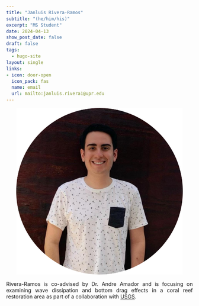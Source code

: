 ```yaml
---
title: "Janluis Rivera-Ramos"
subtitle: "(he/him/his)"
excerpt: "MS Student"
date: 2024-04-13
show_post_date: false
draft: false
tags:
  - hugo-site
layout: single
links:
- icon: door-open
  icon_pack: fas
  name: email
  url: mailto:janluis.rivera1@upr.edu
---
```


<div style="text-align: center;">
<img src="featured-hex.png" width="450"> 
</div>

<div style="text-align: justify;">

Rivera-Ramos is co-advised by Dr. Andre Amador and is focusing on examining wave dissipation and bottom drag effects in a coral reef restoration area as part of a collaboration with [USGS](https://theberglab.com/research/restorationhydrodynamics/).

</div>
